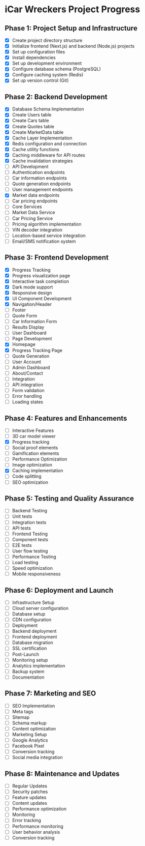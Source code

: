 # iCar Wreckers Project Progress

## Phase 1: Project Setup and Infrastructure
- [x] Create project directory structure
- [x] Initialize frontend (Next.js) and backend (Node.js) projects
- [x] Set up configuration files
- [x] Install dependencies
- [x] Set up development environment
- [x] Configure database schema (PostgreSQL)
- [x] Configure caching system (Redis)
- [x] Set up version control (Git)

## Phase 2: Backend Development
- [x] Database Schema Implementation
- [x] Create Users table
- [x] Create Cars table
- [x] Create Quotes table
- [x] Create MarketData table
- [x] Cache Layer Implementation
- [x] Redis configuration and connection
- [x] Cache utility functions
- [x] Caching middleware for API routes
- [x] Cache invalidation strategies
- [ ] API Development
- [ ] Authentication endpoints
- [ ] Car information endpoints
- [ ] Quote generation endpoints
- [ ] User management endpoints
- [x] Market data endpoints
- [ ] Car pricing endpoints
- [ ] Core Services
- [ ] Market Data Service
- [ ] Car Pricing Service
- [ ] Pricing algorithm implementation
- [ ] VIN decoder integration
- [ ] Location-based service integration
- [ ] Email/SMS notification system

## Phase 3: Frontend Development
- [x] Progress Tracking
- [x] Progress visualization page
- [x] Interactive task completion
- [x] Dark mode support
- [x] Responsive design
- [x] UI Component Development
- [x] Navigation/Header
- [ ] Footer
- [ ] Quote Form
- [ ] Car Information Form
- [ ] Results Display
- [ ] User Dashboard
- [ ] Page Development
- [x] Homepage
- [x] Progress Tracking Page
- [ ] Quote Generation
- [ ] User Account
- [ ] Admin Dashboard
- [ ] About/Contact
- [ ] Integration
- [ ] API integration
- [ ] Form validation
- [ ] Error handling
- [ ] Loading states

## Phase 4: Features and Enhancements
- [ ] Interactive Features
- [ ] 3D car model viewer
- [x] Progress tracking
- [ ] Social proof elements
- [ ] Gamification elements
- [ ] Performance Optimization
- [ ] Image optimization
- [x] Caching implementation
- [ ] Code splitting
- [ ] SEO optimization

## Phase 5: Testing and Quality Assurance
- [ ] Backend Testing
- [ ] Unit tests
- [ ] Integration tests
- [ ] API tests
- [ ] Frontend Testing
- [ ] Component tests
- [ ] E2E tests
- [ ] User flow testing
- [ ] Performance Testing
- [ ] Load testing
- [ ] Speed optimization
- [ ] Mobile responsiveness

## Phase 6: Deployment and Launch
- [ ] Infrastructure Setup
- [ ] Cloud server configuration
- [ ] Database setup
- [ ] CDN configuration
- [ ] Deployment
- [ ] Backend deployment
- [ ] Frontend deployment
- [ ] Database migration
- [ ] SSL certification
- [ ] Post-Launch
- [ ] Monitoring setup
- [ ] Analytics implementation
- [ ] Backup system
- [ ] Documentation

## Phase 7: Marketing and SEO
- [ ] SEO Implementation
- [ ] Meta tags
- [ ] Sitemap
- [ ] Schema markup
- [ ] Content optimization
- [ ] Marketing Setup
- [ ] Google Analytics
- [ ] Facebook Pixel
- [ ] Conversion tracking
- [ ] Social media integration

## Phase 8: Maintenance and Updates
- [ ] Regular Updates
- [ ] Security patches
- [ ] Feature updates
- [ ] Content updates
- [ ] Performance optimization
- [ ] Monitoring
- [ ] Error tracking
- [ ] Performance monitoring
- [ ] User behavior analysis
- [ ] Conversion tracking
